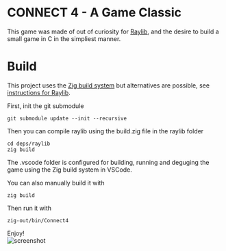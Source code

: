 # CONNECT 4 - A Game Classic

This game was made of out of curiosity for [Raylib](https://www.raylib.com/), and the desire to build a small game in C in the simpliest manner.  

# Build
This project uses the [Zig build system](https://ziglang.org/learn/build-system/) but alternatives are possible, see [instructions for Raylib](https://github.com/raysan5/raylib?tab=readme-ov-file#build-and-installation). 

First, init the git submodule
````
git submodule update --init --recursive
````
Then you can compile raylib using the build.zig file in the raylib folder
````
cd deps/raylib
zig build
```` 

The .vscode folder is configured for building, running and deguging the game using the Zig build system in VSCode.  

You can also manually build it with
````
zig build
````
Then run it with
````
zig-out/bin/Connect4
````

Enjoy!  
![screenshot](https://github.com/Waissi/Connect4-game-classic/blob/94ff2414398734323a024e858772bcfd20b93175/Screenshot.png)
